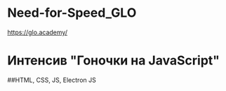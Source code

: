 # Need-for-Speed_GLO

https://glo.academy/


# Интенсив "Гоночки на JavaScript"

##HTML, CSS, JS, Electron JS
